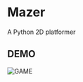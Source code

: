 # Mazer
A Python 2D platformer

## DEMO
![GAME](https://gyazo.com/0e94d98e16f4f205be10cea565e3caf8)
